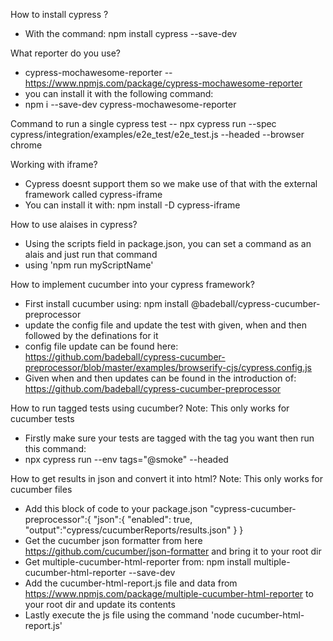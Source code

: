 How to install cypress ?
- With the command: npm install cypress --save-dev 

What reporter do you use?
- cypress-mochawesome-reporter -- https://www.npmjs.com/package/cypress-mochawesome-reporter
- you can install it with the following command: 
- npm i --save-dev cypress-mochawesome-reporter

Command to run a single cypress test
-- npx cypress run --spec cypress/integration/examples/e2e_test/e2e_test.js --headed --browser chrome

Working with iframe?
- Cypress doesnt support them so we make use of that with the external framework called cypress-iframe
- You can install it with: npm install -D cypress-iframe

How to use alaises in cypress?
- Using the scripts field in package.json, you can set a command as an alais and just run that command
- using 'npm run myScriptName'

How to implement cucumber into your cypress framework?
- First install cucumber using: npm install @badeball/cypress-cucumber-preprocessor
- update the config file and update the test with given, when and then followed by the definations for it
- config file update can be found here: https://github.com/badeball/cypress-cucumber-preprocessor/blob/master/examples/browserify-cjs/cypress.config.js
- Given when and then updates can be found in the introduction of: https://github.com/badeball/cypress-cucumber-preprocessor

How to run tagged tests using cucumber? Note: This only works for cucumber tests
- Firstly make sure your tests are tagged with the tag you want then run this command:
- npx cypress run --env tags="@smoke" --headed

How to get results in json and convert it into html? Note: This only works for cucumber files
- Add this block of code to your package.json
  "cypress-cucumber-preprocessor":{
    "json":{
      "enabled": true,
      "output":"cypress/cucumberReports/results.json"
    }
  }
- Get the cucumber json formatter from here https://github.com/cucumber/json-formatter and bring it 
to your root dir
- Get multiple-cucumber-html-reporter from: npm install multiple-cucumber-html-reporter --save-dev
- Add the cucumber-html-report.js file and data from https://www.npmjs.com/package/multiple-cucumber-html-reporter to your root dir and update its contents
- Lastly execute the js file using the command 'node cucumber-html-report.js'